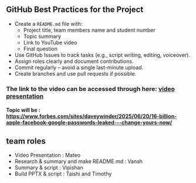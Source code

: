 ## GitHub Best Practices for the Project

- Create a `README.md` file with:
  - Project title, team members name and student number
  - Topic summary
  - Link to YouTube video
  - Final question
- Use GitHub Issues to track tasks (e.g., script writing, editing, voiceover).
- Assign roles clearly and document contributions.
- Commit regularly – avoid a single last-minute upload.
- Create branches and use pull requests if possible.

### The link to the video can be accessed through here: [video presentation](https://youtu.be/O1_JQNPSpIo)
#### Topic will be : https://www.forbes.com/sites/daveywinder/2025/06/20/16-billion-apple-facebook-google-passwords-leaked---change-yours-now/

## team roles
- Video Presentation   : Mateo
- Research & summary and make README.md   : Vansh
- Summary & script     : Vipishan
- Build PPTX & script  : Taishi and Timothy

